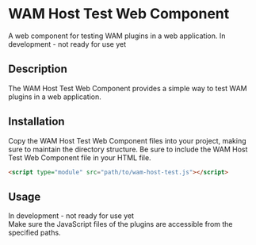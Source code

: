 # WAM Host Test Web Component
A web component for testing WAM plugins in a web application.
In development - not ready for use yet
## Description
The WAM Host Test Web Component provides a simple way to test WAM plugins in a web application.
## Installation
Copy the WAM Host Test Web Component files into your project, making sure to maintain the directory structure. Be sure to include the WAM Host Test Web Component file in your HTML file.
```html
<script type="module" src="path/to/wam-host-test.js"></script>
```
## Usage
In development - not ready for use yet  
Make sure the JavaScript files of the plugins are accessible from the specified paths.